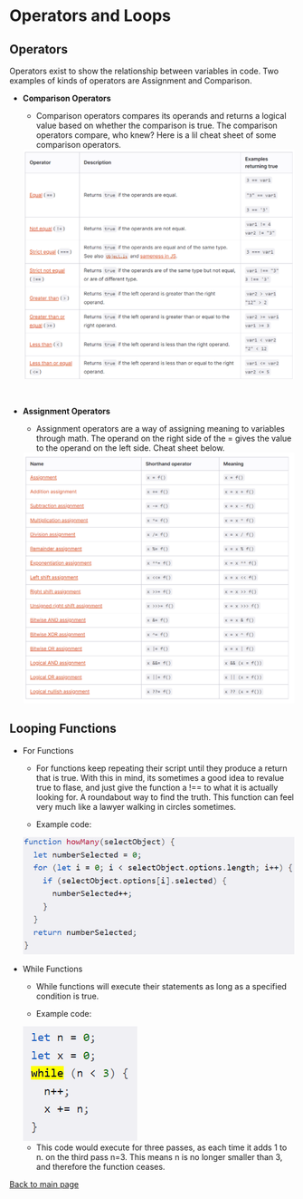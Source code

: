 # Operators and Loops

## **Operators**

Operators exist to show the relationship between variables in code. Two examples of kinds of operators are Assignment and Comparison.

* **Comparison Operators**

    * Comparison operators compares its operands and returns a logical value based on whether the comparison is true. The comparison operators compare, who knew? Here is a lil cheat sheet of some comparison operators.

    <img src="JavaOperators.png"/>

<br>

* **Assignment Operators**

    * Assignment operators are a way of assigning meaning to variables through math. The operand on the right side of the = gives the value to the operand on the left side. Cheat sheet below.

    <img src="AssignmentOperators.png">

## **Looping Functions**

* For Functions

    * For functions keep repeating their script until they produce a return that is true. With this in mind, its sometimes a good idea to revalue true to flase, and just give the function a !== to what it is actually looking for. A roundabout way to find the truth. This function can feel very much like a lawyer walking in circles sometimes.

    * Example code:

    <img src="forfunctionex.png">

* While Functions

    * While functions will execute their statements as long as a specified condition is true. 

    * Example code:

    <img src="whilecode.png">

    * This code would execute for three passes, as each time it adds 1 to n. on the third pass n=3. This means n is no longer smaller than 3, and therefore the function ceases.

[Back to main page](README.md)